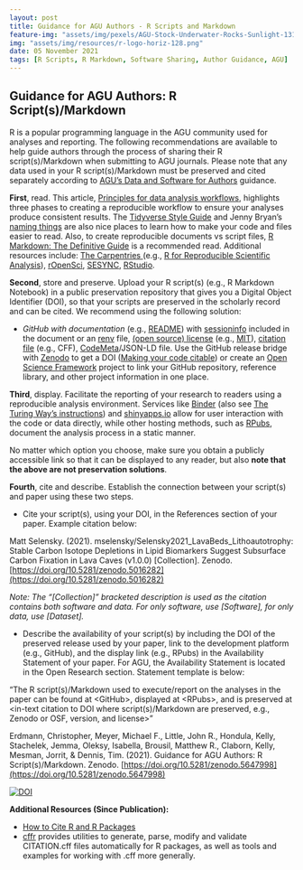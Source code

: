 ```yaml
---
layout: post
title: Guidance for AGU Authors - R Scripts and Markdown
feature-img: "assets/img/pexels/AGU-Stock-Underwater-Rocks-Sunlight-1314x400.jpg"
img: "assets/img/resources/r-logo-horiz-128.png"
date: 05 November 2021
tags: [R Scripts, R Markdown, Software Sharing, Author Guidance, AGU]
---
```



## Guidance for AGU Authors: R Script(s)/Markdown

R is a popular programming language in the AGU community used for analyses and reporting. The following recommendations are available to help guide authors through the process of sharing their R script(s)/Markdown when submitting to AGU journals. Please note that any data used in your R script(s)/Markdown must be preserved and cited separately according to [AGU’s Data and Software for Authors](https://www.agu.org/Publish-with-AGU/Publish/Author-Resources/Data-and-Software-for-Authors) guidance.

**First**, read. This article, [Principles for data analysis workflows](https://doi.org/10.1371/journal.pcbi.1008770), highlights three phases to creating a reproducible workflow to ensure your analyses produce consistent results. The [Tidyverse Style Guide](https://style.tidyverse.org/index.html) and Jenny Bryan’s [naming things](https://speakerdeck.com/jennybc/how-to-name-files) are also nice places to learn how to make your code and files easier to read. Also, to create reproducible documents vs script files, [R Markdown: The Definitive Guide](https://bookdown.org/yihui/rmarkdown/) is a recommended read. Additional resources include: [The Carpentries ](https://carpentries.org/)(e.g., [R for Reproducible Scientific Analysis](https://swcarpentry.github.io/r-novice-gapminder/)), [rOpenSci](https://ropensci.org/), [SESYNC](https://www.sesync.org/), [RStudio](https://www.rstudio.com/). 

**Second**, store and preserve. Upload your R script(s) (e.g., R Markdown Notebook) in a public preservation repository that gives you a Digital Object Identifier (DOI), so that your scripts are preserved in the scholarly record and can be cited. We recommend using the following solution:

* _GitHub with documentation_ (e.g., [README](https://data.research.cornell.edu/content/readme)) with [sessioninfo](https://www.rdocumentation.org/packages/devtools/versions/2.4.2) included in the document or an [renv](https://rstudio.github.io/renv/articles/renv.html) file, [(open source) license](https://r-pkgs.org/license.html) (e.g., [MIT](https://choosealicense.com/licenses/mit/)), [citation file](https://citation-file-format.github.io/#/what-is-a-citation-cff-file) (e.g., CFF), [CodeMeta](https://codemeta.github.io/codemeta-generator/)/JSON-LD file. Use the GitHub release bridge with [Zenodo](https://zenodo.org/) to get a DOI ([Making your code citable](https://guides.github.com/activities/citable-code/)) or create an [Open Science Framework](http://osf.io) project to link your GitHub repository, reference library, and other project information in one place.

**Third**, display. Facilitate the reporting of your research to readers using a reproducible analysis environment. Services like [Binder](https://www.marsja.se/how-to-use-binder-r-statistical-environment-for-reproducible-research/) (also see [The Turing Way’s instructions](https://the-turing-way.netlify.app/reproducible-research/renv/renv-binder.html)) and [shinyapps.io](https://www.shinyapps.io/) allow for user interaction with the code or data directly, while other hosting methods, such as [RPubs](https://rpubs.com/), document the analysis process in a static manner.

No matter which option you choose, make sure you obtain a publicly accessible link so that it can be displayed to any reader, but also **note that the above are not preservation solutions**.

**Fourth**, cite and describe. Establish the connection between your script(s) and paper using these two steps.

* Cite your script(s), using your DOI, in the References section of your paper. Example citation below:  

Matt Selensky. (2021). mselensky/Selensky2021&#95;LavaBeds&#95;Lithoautotrophy: Stable Carbon Isotope Depletions in Lipid Biomarkers Suggest Subsurface Carbon Fixation in Lava Caves (v1.0.0) [Collection]. Zenodo. [https://doi.org/10.5281/zenodo.5016282](https://doi.org/10.5281/zenodo.5016282)  

_Note: The “[Collection]” bracketed description is used as the citation contains both software and data. For only software, use [Software], for only data, use [Dataset]._  

* Describe the availability of your script(s) by including the DOI of the preserved release used by your paper, link to the development platform (e.g., GitHub), and the display link (e.g., RPubs) in the Availability Statement of your paper. For AGU, the Availability Statement is located in the Open Research section. Statement template is below:

“The R script(s)/Markdown used to execute/report on the analyses in the paper can be found at &lt;GitHub&gt;, displayed at &lt;RPubs&gt;, and is preserved at &lt;in-text citation to DOI where script(s)/Markdown are preserved, e.g., Zenodo or OSF, version, and license&gt;”

Erdmann, Christopher, Meyer, Michael F., Little, John R., Hondula, Kelly, Stachelek, Jemma, Oleksy, Isabella, Brousil, Matthew R., Claborn, Kelly, Mesman, Jorrit, & Dennis, Tim. (2021). Guidance for AGU Authors: R Script(s)/Markdown. Zenodo. [https://doi.org/10.5281/zenodo.5647998](https://doi.org/10.5281/zenodo.5647998)

[![DOI](https://zenodo.org/badge/DOI/10.5281/zenodo.5647998.svg)](https://doi.org/10.5281/zenodo.5647998)


**Additional Resources (Since Publication):**
- [How to Cite R and R Packages](https://ropensci.org/blog/2021/11/16/how-to-cite-r-and-r-packages/)
- [cffr](https://docs.ropensci.org/cffr/) provides utilities to generate, parse, modify and validate CITATION.cff files automatically for R packages, as well as tools and examples for working with .cff more generally.

